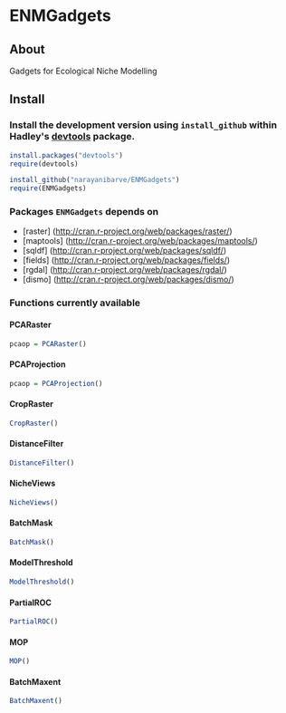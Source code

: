 ENMGadgets
==========

## About
Gadgets for Ecological Niche Modelling


## Install

### Install the development version using `install_github` within Hadley's [devtools](https://github.com/hadley/devtools) package.

```R
install.packages("devtools")
require(devtools)

install_github("narayanibarve/ENMGadgets")
require(ENMGadgets)
```


### Packages `ENMGadgets` depends on
+ [raster] (http://cran.r-project.org/web/packages/raster/)
+ [maptools] (http://cran.r-project.org/web/packages/maptools/)
+ [sqldf] (http://cran.r-project.org/web/packages/sqldf/)
+ [fields] (http://cran.r-project.org/web/packages/fields/)
+ [rgdal] (http://cran.r-project.org/web/packages/rgdal/)
+ [dismo] (http://cran.r-project.org/web/packages/dismo/)


### Functions currently available

#### PCARaster

```r
pcaop = PCARaster()
```

#### PCAProjection

```r
pcaop = PCAProjection()
```

#### CropRaster

```r
CropRaster()
```

#### DistanceFilter
```r
DistanceFilter()
```

#### NicheViews
```r
NicheViews()
```

#### BatchMask
```r
BatchMask()
```

#### ModelThreshold
```r
ModelThreshold()
```

#### PartialROC
```r
PartialROC()
```

#### MOP
```r
MOP()
```

#### BatchMaxent
```r
BatchMaxent()
```